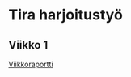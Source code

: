 # Tira harjoitustyö
## Viikko 1
[Viikkoraportti](https://github.com/minttugomez/tira-harjoitustyo/blob/master/dokumentaatio/viikko1)
